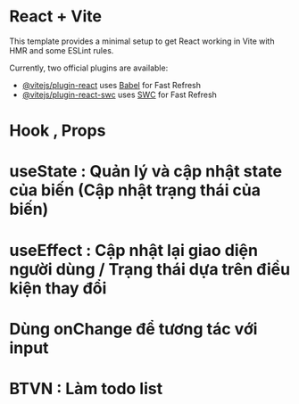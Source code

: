 # React + Vite

This template provides a minimal setup to get React working in Vite with HMR and some ESLint rules.

Currently, two official plugins are available:

- [@vitejs/plugin-react](https://github.com/vitejs/vite-plugin-react/blob/main/packages/plugin-react/README.md) uses [Babel](https://babeljs.io/) for Fast Refresh
- [@vitejs/plugin-react-swc](https://github.com/vitejs/vite-plugin-react-swc) uses [SWC](https://swc.rs/) for Fast Refresh

# Hook , Props

# useState : Quản lý và cập nhật state của biến (Cập nhật trạng thái của biến)

# useEffect : Cập nhật lại giao diện người dùng / Trạng thái dựa trên điều kiện thay đổi

# Dùng onChange để tương tác với input

# BTVN : Làm todo list
